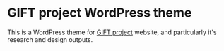 # GIFT project WordPress theme

This is a WordPress theme for [GIFT project](http://gifting.digital)
website, and particularly it's research and design outputs.
